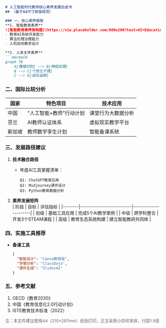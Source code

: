 ```markdown
# 人工智能时代教师核心素养发展白皮书
## （基于A4尺寸排版规范）

### 一、核心素养框架
**1. 智能教育素养**  
![智能教育素养架构图](https://via.placeholder.com/600x200?text=AI+Education+Competency)  
- 教育AI系统开发能力
- 算法伦理治理能力
- 人机协同教学设计

**2. 人本关怀素养**  
```mermaid
graph TD
    A[情绪识别] --> B[神经反馈]
    B --> C[个性化干预]
    C --> D[成长追踪]
```

### 二、国际比较分析
| 国家       | 特色项目                  | 技术应用                  |
|------------|--------------------------|-------------------------|
| 中国       | "人工智能+教师"行动计划   | 课堂行为大数据分析        |
| 芬兰       | AI教师认证体系           | 虚拟现实教学平台          |
| 新加坡     | 教师数字孪生计划          | 智能备课系统              |

### 三、发展路径建议
1. **技术融合路径**  
   - 年度AI工具掌握清单：
     ```2023
     Q1: ChatGPT教育应用
     Q2: Midjourney课件设计
     Q3: Python教育数据分析
     ```

2. **素养发展矩阵**  
   | 阶段   | 目标                      | 评估指标               |
   |--------|--------------------------|----------------------|
   | 初级   | 基础工具应用              | 完成5个AI教学案例     |
   | 中级   | 跨学科整合                | 开发3个STEAM课程     |
   | 高级   | 教育生态系统构建          | 建立智能教研共同体    |

### 四、实施工具推荐
- **备课工具**  
  ```json
  {
    "智能设计": "Canva教育版",
    "学情分析": "ClassDojo",
    "课件生成": "SlidesAI"
  }
  ```

### 五、参考文献
1. OECD《教育2030》  
2. 中国《教育信息化2.0行动计划》  
3. ISTE教育技术标准（2022）

<footer style="font-size:10pt;color:#666;">
注：本文件建议使用A4（210×297mm）纸张打印，正文采用小四号宋体，行距1.5倍
</footer>